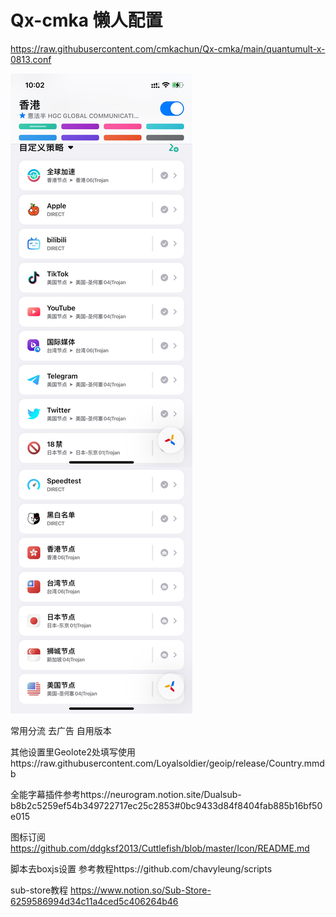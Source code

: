 # Qx-cmka 懒人配置

https://raw.githubusercontent.com/cmkachun/Qx-cmka/main/quantumult-x-0813.conf

![Alt text](https://github.com/cmkachun/Qx-cmka/raw/main/DA0CD0EB-5264-4FC9-9739-9A60D75F4E53.png)

常用分流 去广告 自用版本 


其他设置里Geolote2处填写使用https://raw.githubusercontent.com/Loyalsoldier/geoip/release/Country.mmdb

全能字幕插件参考https://neurogram.notion.site/Dualsub-b8b2c5259ef54b349722717ec25c2853#0bc9433d84f8404fab885b16bf50e015

图标订阅 https://github.com/ddgksf2013/Cuttlefish/blob/master/Icon/README.md


脚本去boxjs设置
参考教程https://github.com/chavyleung/scripts

sub-store教程
https://www.notion.so/Sub-Store-6259586994d34c11a4ced5c406264b46



